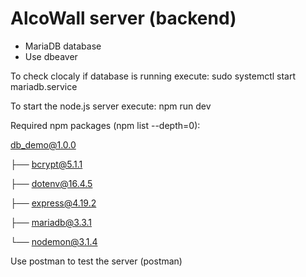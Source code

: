 # AlcoWall server (backend)

- MariaDB database
- Use dbeaver

To check clocaly if database is running execute:
sudo systemctl start mariadb.service

To start the node.js server execute:
npm run dev

Required npm packages (npm list --depth=0):

db_demo@1.0.0

├── bcrypt@5.1.1

├── dotenv@16.4.5

├── express@4.19.2

├── mariadb@3.3.1

└── nodemon@3.1.4

Use postman to test the server (postman)